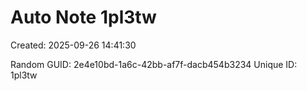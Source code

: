 ﻿# Auto Note 1pl3tw
Created: 2025-09-26 14:41:30

Random GUID: 2e4e10bd-1a6c-42bb-af7f-dacb454b3234
Unique ID: 1pl3tw
